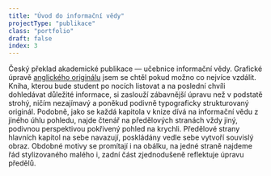 ```yaml
---
title: "Úvod do informační vědy"
projectType: "publikace"
class: "portfolio"
draft: false
index: 3
---
```



Český překlad akademické publikace — učebnice informační vědy. Grafické úpravě [anglického originálu](http://www.facetpublishing.co.uk/title.php?id=048101#.WLP0GxiZPMU) jsem se chtěl pokud možno co nejvíce vzdálit. Kniha, kterou bude student po nocích listovat a na poslední chvíli dohledávat důležité informace, si zaslouží zábavnější úpravu než v podstatě strohý, ničím nezajímavý a poněkud podivně typograficky strukturovaný originál. Podobně, jako se každá kapitola v knize dívá na informační vědu z jiného úhlu pohledu, najde čtenář na předělových stranách vždy jiný, podivnou perspektivou pokřivený pohled na krychli. Předělové strany hlavních kapitol na sebe navazují, poskládány vedle sebe vytvoří souvislý obraz. Obdobné motivy se promítají i na obálku, na jedné straně najdeme řád stylizovaného malého i, zadní část zjednodušeně reflektuje úpravu předělů.